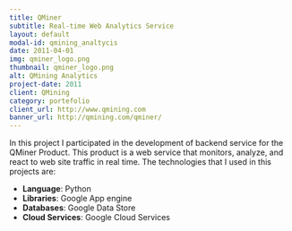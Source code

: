 ```yaml
---
title: QMiner
subtitle: Real-time Web Analytics Service
layout: default
modal-id: qmining_analtycis
date: 2011-04-01
img: qminer_logo.png
thumbnail: qminer_logo.png
alt: QMining Analytics
project-date: 2011
client: QMining
category: portefolio
client_url: http://www.qmining.com
banner_url: http://qmining.com/qminer/
---
```


In this project I  participated in the development of backend service for the QMiner Product.
This product is a web service that monitors, analyze, and react to web site traffic in real time.
The technologies that I used in this projects are:

- **Language**: Python
- **Libraries**: Google App engine
- **Databases**:  Google Data Store
- **Cloud Services**: Google Cloud Services